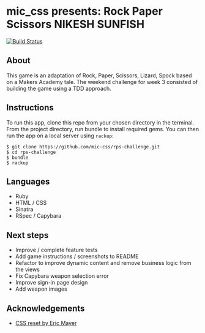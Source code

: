 **mic_css presents:**
Rock Paper Scissors NIKESH SUNFISH
===================
[![Build Status](https://travis-ci.org/makersacademy/rps-challenge.svg?branch=master)](https://travis-ci.org/makersacademy/rps-challenge)

About
-----
This game is an adaptation of Rock, Paper, Scissors, Lizard, Spock based on a Makers Academy tale. The weekend challenge for week 3 consisted of building the game using a TDD approach.

Instructions
----
To run this app, clone this repo from your chosen directory in the terminal.
From the project directory, run bundle to install required gems. You can then run the app on a local server using `rackup`:
```
$ git clone https://github.com/mic-css/rps-challenge.git
$ cd rps-challenge
$ bundle
$ rackup
```

Languages
----
* Ruby
* HTML / CSS
* Sinatra
* RSpec / Capybara

Next steps
----------
* Improve / complete feature tests
* Add game instructions / screenshots to README
* Refactor to improve dynamic content and remove business logic from the views
* Fix Capybara weapon selection error
* Improve sign-in page design
* Add weapon images

Acknowledgements
------
* [CSS reset by Eric Mayer](http://meyerweb.com/eric/tools/css/reset/)

<!-- Icons:
------
* Rock icon from: http://games-helper.com/think-game-answers/chapter-21/
* Scissor icon from: https://www.iconfinder.com/icons/115788/scissor_icon
* Paper icon from: http://www.iconarchive.com/show/outline-icons-by-iconsmind/Paper-icon.html
* Sunfish adapted from: https://anddear.wordpress.com/2012/03/16/make-more-friends-2/
* Nikesh adapted from: https://github.com/nikeshashar -->
